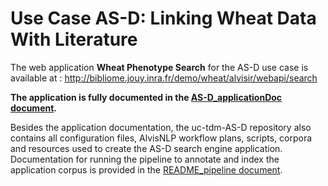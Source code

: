 # Use Case AS-D: Linking Wheat Data With Literature


The web application **Wheat Phenotype Search** for the AS-D use case is available at : http://bibliome.jouy.inra.fr/demo/wheat/alvisir/webapi/search

**The application is fully documented in the [AS-D_applicationDoc document](AS-D_applicationDoc.adoc).**

Besides the application documentation, the uc-tdm-AS-D repository also contains all configuration files, AlvisNLP workflow plans, scripts, corpora and resources used to create the AS-D search engine application. Documentation for running the pipeline to annotate and index the application corpus is provided in the [README_pipeline document](README_pipeline.md).

